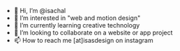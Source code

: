 - 👋 Hi, I’m @isachal
- 👀 I’m interested in "web and motion design"
- 🌱 I’m currently learning creative technology
- 💞️ I’m looking to collaborate on a website or app project
- 📫 How to reach me [at]isasdesign on instagram

<!---
isachal/isachal is a ✨ special ✨ repository because its `README.md` (this file) appears on your GitHub profile.
You can click the Preview link to take a look at your changes.
--->
